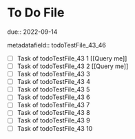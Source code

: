 # To Do File

due:: 2022-09-14

metadatafield:: todoTestFile_43_46

- [ ] Task of todoTestFile_43 1 [[Query me]]
- [ ] Task of todoTestFile_43 2 [[Query me]]
- [ ] Task of todoTestFile_43 3
- [ ] Task of todoTestFile_43 4
- [ ] Task of todoTestFile_43 5
- [ ] Task of todoTestFile_43 6
- [ ] Task of todoTestFile_43 7
- [ ] Task of todoTestFile_43 8
- [ ] Task of todoTestFile_43 9
- [ ] Task of todoTestFile_43 10
